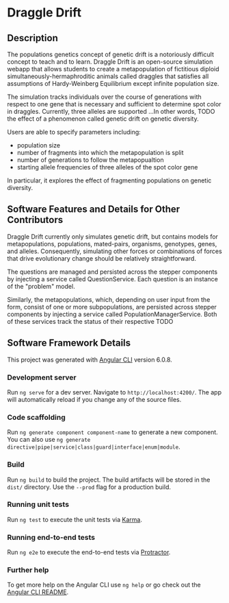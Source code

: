 # Draggle Drift

## Description

The populations genetics concept of genetic drift is a notoriously difficult concept to teach and to learn. Draggle Drift is an open-source simulation webapp that allows students to create a metapopulation of fictitious diploid simultaneously-hermaphroditic animals called draggles that satisfies all assumptions of Hardy-Weinberg Equilibrium except infinite population size.

The simulation tracks individuals over the course of generations with respect to one gene that is necessary and sufficient to determine spot color in draggles. Currently, three alleles are supported ...In other words, TODO the effect of a phenomenon called genetic drift on genetic diversity.

Users are able to specify parameters including:
 * population size
 * number of fragments into which the metapopulation is split
 * number of generations to follow the metapopualtion
 * starting allele frequencies of three alleles of the spot color gene

In particular, it explores the effect of fragmenting populations on genetic diversity.

## Software Features and Details for Other Contributors

Draggle Drift currently only simulates genetic drift, but contains models for metapopulations, populations, mated-pairs, organisms, genotypes, genes, and alleles. Consequently, simulating other forces or combinations of forces that drive evolutionary change should be relatively straightforward.

The questions are managed and persisted across the stepper components by injecting a service called QuestionService. Each question is an instance of the "problem" model.

Similarly, the metapopulations, which, depending on user input from the form, consist of one or more subpopulations, are persisted across stepper components by injecting a service called PopulationManagerService. Both of these services track the status of their respective TODO

## Software Framework Details

This project was generated with [Angular CLI](https://github.com/angular/angular-cli) version 6.0.8.

### Development server

Run `ng serve` for a dev server. Navigate to `http://localhost:4200/`. The app will automatically reload if you change any of the source files.

### Code scaffolding

Run `ng generate component component-name` to generate a new component. You can also use `ng generate directive|pipe|service|class|guard|interface|enum|module`.

### Build

Run `ng build` to build the project. The build artifacts will be stored in the `dist/` directory. Use the `--prod` flag for a production build.

### Running unit tests

Run `ng test` to execute the unit tests via [Karma](https://karma-runner.github.io).

### Running end-to-end tests

Run `ng e2e` to execute the end-to-end tests via [Protractor](http://www.protractortest.org/).

### Further help

To get more help on the Angular CLI use `ng help` or go check out the [Angular CLI README](https://github.com/angular/angular-cli/blob/master/README.md).
